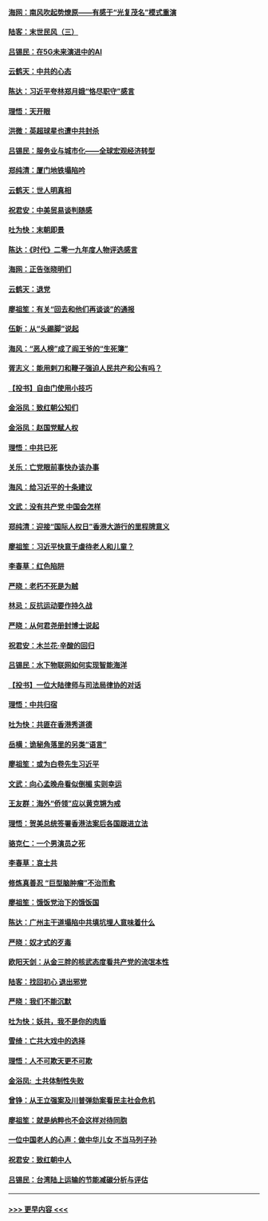 #### [海网：南风吹起势燎原——有感于“光复茂名”模式重演](../pages/nsc993/n11732308.md?t=12200622) 
#### [陆客：末世民风（三）](../pages/nsc993/n11732211.md?t=12200622) 
#### [吕锡民：在5G未来演进中的AI](../pages/nsc993/n11730010.md?t=12200622) 
#### [云鹤天：中共的心态](../pages/nsc993/n11729906.md?t=12200622) 
#### [陈达：习近平夸林郑月娥“恪尽职守”感言](../pages/nsc993/n11729881.md?t=12200622) 
#### [理悟：天开眼](../pages/nsc993/n11729699.md?t=12200622) 
#### [洪微：英超球星也遭中共封杀](../pages/nsc993/n11727243.md?t=12200622) 
#### [吕锡民：服务业与城市化——全球宏观经济转型](../pages/nsc993/n11725845.md?t=12200622) 
#### [郑纯清：厦门地铁塌陷吟](../pages/nsc993/n11725813.md?t=12200622) 
#### [云鹤天：世人明真相](../pages/nsc993/n11725621.md?t=12200622) 
#### [祝君安：中美贸易谈判随感](../pages/nsc993/n11725609.md?t=12200622) 
#### [吐为快：末朝即景](../pages/nsc993/n11723365.md?t=12200622) 
#### [陈达：《时代》二零一九年度人物评选感言](../pages/nsc993/n11723337.md?t=12200622) 
#### [海网：正告张晓明们](../pages/nsc993/n11723228.md?t=12200622) 
#### [云鹤天：退党](../pages/nsc993/n11723056.md?t=12200622) 
#### [廖祖笙：有关“回去和他们再谈谈”的通报](../pages/nsc993/n11722442.md?t=12200622) 
#### [伍新：从“头踢脚”说起](../pages/nsc993/n11722429.md?t=12200622) 
#### [海风：“恶人榜”成了阎王爷的“生死簿”](../pages/nsc993/n11722272.md?t=12200622) 
#### [胥志义：能用剌刀和鞭子强迫人民共产和公有吗？](../pages/nsc993/n11720569.md?t=12200622) 
#### [【投书】自由门使用小技巧](../pages/nsc993/n11720180.md?t=12200622) 
#### [金浴凤：致红朝公知们](../pages/nsc993/n11720563.md?t=12200622) 
#### [金浴凤：赵国党赋人权](../pages/nsc993/n11720533.md?t=12200622) 
#### [理悟：中共已死](../pages/nsc993/n11720233.md?t=12200622) 
#### [关乐：亡党眼前事快办该办事](../pages/nsc993/n11719160.md?t=12200622) 
#### [海风：给习近平的十条建议](../pages/nsc993/n11717616.md?t=12200622) 
#### [文武：没有共产党 中国会怎样](../pages/nsc993/n11717584.md?t=12200622) 
#### [郑纯清：迎接“国际人权日”香港大游行的里程牌意义](../pages/nsc993/n11717417.md?t=12200622) 
#### [廖祖笙：习近平快意于虐待老人和儿童？](../pages/nsc993/n11715313.md?t=12200622) 
#### [李春草：红色陷阱](../pages/nsc993/n11715029.md?t=12200622) 
#### [严晓：老朽不死是为贼](../pages/nsc993/n11712910.md?t=12200622) 
#### [林忌：反抗运动要作持久战](../pages/nsc993/n11712623.md?t=12200622) 
#### [严晓：从何君尧册封博士说起](../pages/nsc993/n11712465.md?t=12200622) 
#### [祝君安：木兰花·辛酸的回归](../pages/nsc993/n11712381.md?t=12200622) 
#### [吕锡民：水下物联网如何实现智能海洋](../pages/nsc993/n11711158.md?t=12200622) 
#### [【投书】一位大陆律师与司法局律协的对话](../pages/nsc993/n11709675.md?t=12200622) 
#### [理悟：中共归宿](../pages/nsc993/n11710059.md?t=12200622) 
#### [吐为快：共匪在香港秀道德](../pages/nsc993/n11709979.md?t=12200622) 
#### [岳横：诡秘角落里的另类“语言”](../pages/nsc993/n11709792.md?t=12200622) 
#### [廖祖笙：或为白卷先生习近平](../pages/nsc993/n11708330.md?t=12200622) 
#### [文武：向心孟晚舟看似倒楣 实则幸运](../pages/nsc993/n11708236.md?t=12200622) 
#### [王友群：海外“侨领”应以黄克锵为戒](../pages/nsc993/n11706176.md?t=12200622) 
#### [理悟：贺美总统签署香港法案后各国跟进立法](../pages/nsc993/n11706853.md?t=12200622) 
#### [骆克仁：一个男演员之死](../pages/nsc993/n11706677.md?t=12200622) 
#### [李春草：哀土共](../pages/nsc993/n11706255.md?t=12200622) 
#### [修炼真善忍 “巨型脑肿瘤”不治而愈](../pages/nsc993/n11705340.md?t=12200622) 
#### [廖祖笙：饿饭党治下的饿饭国](../pages/nsc993/n11705085.md?t=12200622) 
#### [陈达：广州主干道塌陷中共填坑埋人意味着什么](../pages/nsc993/n11705046.md?t=12200622) 
#### [严晓：奴才式的歹毒](../pages/nsc993/n11704826.md?t=12200622) 
#### [欧阳天剑：从金三胖的核武态度看共产党的流氓本性](../pages/nsc993/n11702238.md?t=12200622) 
#### [陆客：找回初心 退出邪党](../pages/nsc993/n11702213.md?t=12200622) 
#### [严晓：我们不能沉默](../pages/nsc993/n11702110.md?t=12200622) 
#### [吐为快：妖共，我不是你的肉盾](../pages/nsc993/n11701366.md?t=12200622) 
#### [雪绮：亡共大戏中的选择](../pages/nsc993/n11699922.md?t=12200622) 
#### [理悟：人不可欺天更不可欺](../pages/nsc993/n11699657.md?t=12200622) 
#### [金浴凤:  土共体制性失败](../pages/nsc993/n11699361.md?t=12200622) 
#### [曾铮：从王立强案及川普弹劾案看民主社会危机](../pages/nsc993/n11699318.md?t=12200622) 
#### [廖祖笙：就是纳粹也不会这样对待同胞](../pages/nsc993/n11697658.md?t=12200622) 
#### [一位中国老人的心声：做中华儿女 不当马列子孙](../pages/nsc993/n11697525.md?t=12200622) 
#### [祝君安：致红朝中人](../pages/nsc993/n11697518.md?t=12200622) 
#### [吕锡民：台湾陆上运输的节能减碳分析与评估](../pages/nsc993/n11694983.md?t=12200622) 

----
#### [ >>> 更早内容 <<< ](../indexes/nsc993-earlier.md)
